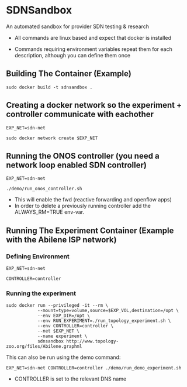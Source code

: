 # SDNSandbox
An automated sandbox for provider SDN testing &amp; research

* All commands are linux based and expect that docker is installed

* Commands requiring environment variables repeat them for each description, although you can define them once

## Building The Container (Example)
`sudo docker build -t sdnsandbox .`

## Creating a docker network so the experiment + controller communicate with eachother
`EXP_NET=sdn-net`

`sudo docker network create $EXP_NET`

## Running the ONOS controller (you need a network loop enabled SDN controller)
`EXP_NET=sdn-net`

`./demo/run_onos_controller.sh`

* This will enable the fwd (reactive forwarding and openflow apps)
* In order to delete a previously running controller add the ALWAYS_RM=TRUE env-var.

## Running The Experiment Container (Example with the Abilene ISP network)

### Defining Environment
`EXP_NET=sdn-net`

`CONTROLLER=controller`

### Running the experiment

```
sudo docker run --privileged -it --rm \
            --mount=type=volume,source=$EXP_VOL,destination=/opt \
            --env EXP_DIR=/opt \
            --env RUN_EXPERIMENT=./run_topology_experiment.sh \
            --env CONTROLLER=controller \
            --net $EXP_NET \
            --name experiment \
            sdnsandbox http://www.topology-zoo.org/files/Abilene.graphml
```
This can also be run using the demo command:

`EXP_NET=sdn-net CONTROLLER=controller ./demo/run_demo_experiment.sh`
        
* CONTROLLER is set to the relevant DNS name